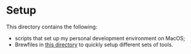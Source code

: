 # Setup

This directory contains the following:

- scripts that set up my personal development environment on MacOS;
- Brewfiles in [this directory](./brewfiles/) to quickly setup different sets
  of tools.

